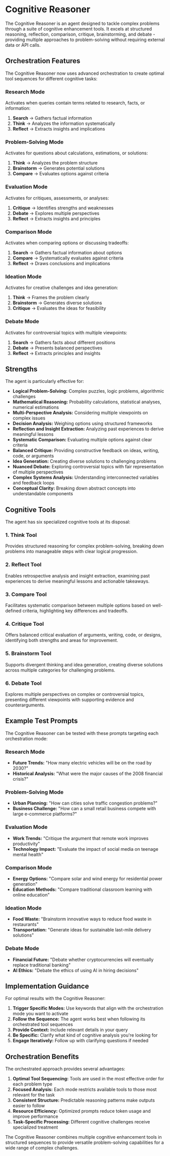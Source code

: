 # Cognitive Reasoner

The Cognitive Reasoner is an agent designed to tackle complex problems through a suite of cognitive enhancement tools. It excels at structured reasoning, reflection, comparison, critique, brainstorming, and debate - providing multiple approaches to problem-solving without requiring external data or API calls.

## Orchestration Features

The Cognitive Reasoner now uses advanced orchestration to create optimal tool sequences for different cognitive tasks:

### Research Mode
Activates when queries contain terms related to research, facts, or information:
1. **Search** → Gathers factual information
2. **Think** → Analyzes the information systematically
3. **Reflect** → Extracts insights and implications

### Problem-Solving Mode
Activates for questions about calculations, estimations, or solutions:
1. **Think** → Analyzes the problem structure
2. **Brainstorm** → Generates potential solutions
3. **Compare** → Evaluates options against criteria

### Evaluation Mode
Activates for critiques, assessments, or analyses:
1. **Critique** → Identifies strengths and weaknesses
2. **Debate** → Explores multiple perspectives
3. **Reflect** → Extracts insights and principles

### Comparison Mode
Activates when comparing options or discussing tradeoffs:
1. **Search** → Gathers factual information about options
2. **Compare** → Systematically evaluates against criteria
3. **Reflect** → Draws conclusions and implications

### Ideation Mode
Activates for creative challenges and idea generation:
1. **Think** → Frames the problem clearly
2. **Brainstorm** → Generates diverse solutions
3. **Critique** → Evaluates the ideas for feasibility

### Debate Mode
Activates for controversial topics with multiple viewpoints:
1. **Search** → Gathers facts about different positions
2. **Debate** → Presents balanced perspectives
3. **Reflect** → Extracts principles and insights

## Strengths

The agent is particularly effective for:

- **Logical Problem-Solving:** Complex puzzles, logic problems, algorithmic challenges
- **Mathematical Reasoning:** Probability calculations, statistical analyses, numerical estimations
- **Multi-Perspective Analysis:** Considering multiple viewpoints on complex issues
- **Decision Analysis:** Weighing options using structured frameworks
- **Reflection and Insight Extraction:** Analyzing past experiences to derive meaningful lessons
- **Systematic Comparison:** Evaluating multiple options against clear criteria
- **Balanced Critique:** Providing constructive feedback on ideas, writing, code, or arguments
- **Idea Generation:** Creating diverse solutions to challenging problems
- **Nuanced Debate:** Exploring controversial topics with fair representation of multiple perspectives
- **Complex Systems Analysis:** Understanding interconnected variables and feedback loops
- **Conceptual Clarity:** Breaking down abstract concepts into understandable components

## Cognitive Tools

The agent has six specialized cognitive tools at its disposal:

### 1. Think Tool
Provides structured reasoning for complex problem-solving, breaking down problems into manageable steps with clear logical progression.

### 2. Reflect Tool
Enables retrospective analysis and insight extraction, examining past experiences to derive meaningful lessons and actionable takeaways.

### 3. Compare Tool
Facilitates systematic comparison between multiple options based on well-defined criteria, highlighting key differences and tradeoffs.

### 4. Critique Tool
Offers balanced critical evaluation of arguments, writing, code, or designs, identifying both strengths and areas for improvement.

### 5. Brainstorm Tool
Supports divergent thinking and idea generation, creating diverse solutions across multiple categories for challenging problems.

### 6. Debate Tool
Explores multiple perspectives on complex or controversial topics, presenting different viewpoints with supporting evidence and counterarguments.

## Example Test Prompts

The Cognitive Reasoner can be tested with these prompts targeting each orchestration mode:

### Research Mode
- **Future Trends:** "How many electric vehicles will be on the road by 2030?"
- **Historical Analysis:** "What were the major causes of the 2008 financial crisis?"

### Problem-Solving Mode
- **Urban Planning:** "How can cities solve traffic congestion problems?"
- **Business Challenge:** "How can a small retail business compete with large e-commerce platforms?"

### Evaluation Mode
- **Work Trends:** "Critique the argument that remote work improves productivity"
- **Technology Impact:** "Evaluate the impact of social media on teenage mental health"

### Comparison Mode
- **Energy Options:** "Compare solar and wind energy for residential power generation"
- **Education Methods:** "Compare traditional classroom learning with online education"

### Ideation Mode
- **Food Waste:** "Brainstorm innovative ways to reduce food waste in restaurants"
- **Transportation:** "Generate ideas for sustainable last-mile delivery solutions"

### Debate Mode
- **Financial Future:** "Debate whether cryptocurrencies will eventually replace traditional banking"
- **AI Ethics:** "Debate the ethics of using AI in hiring decisions"

## Implementation Guidance

For optimal results with the Cognitive Reasoner:

1. **Trigger Specific Modes:** Use keywords that align with the orchestration mode you want to activate
2. **Follow the Sequence:** The agent works best when following its orchestrated tool sequences
3. **Provide Context:** Include relevant details in your query
4. **Be Specific:** Clarify what kind of cognitive analysis you're looking for
5. **Engage Iteratively:** Follow up with clarifying questions if needed

## Orchestration Benefits

The orchestrated approach provides several advantages:

1. **Optimal Tool Sequencing:** Tools are used in the most effective order for each problem type
2. **Focused Analysis:** Each mode restricts available tools to those most relevant for the task
3. **Consistent Structure:** Predictable reasoning patterns make outputs easier to follow
4. **Resource Efficiency:** Optimized prompts reduce token usage and improve performance
5. **Task-Specific Processing:** Different cognitive challenges receive specialized treatment

The Cognitive Reasoner combines multiple cognitive enhancement tools in structured sequences to provide versatile problem-solving capabilities for a wide range of complex challenges. 